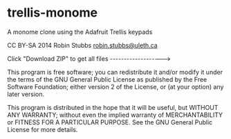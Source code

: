 trellis-monome
==============

A monome clone using the Adafruit Trellis keypads 

CC BY-SA 2014 Robin Stubbs   robin.stubbs@uleth.ca

Click "Download ZIP" to get all files ------------------->


This program is free software; you can redistribute it and/or modify it under the terms of the GNU General Public License as published by the Free Software Foundation; either version 2 of the License, or (at your option) any later version.

This program is distributed in the hope that it will be useful, but WITHOUT ANY WARRANTY; without even the implied warranty of MERCHANTABILITY or FITNESS FOR A PARTICULAR PURPOSE.  See the GNU General Public License for more details.
